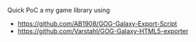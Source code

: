 Quick PoC a my game library using 
- https://github.com/AB1908/GOG-Galaxy-Export-Script
- https://github.com/Varstahl/GOG-Galaxy-HTML5-exporter
